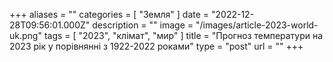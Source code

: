+++
aliases = ""
categories = [ "Земля" ]
date = "2022-12-28T09:56:01.000Z"
description = ""
image = "/images/article-2023-world-uk.png"
tags = [ "2023", "клiмат", "мир" ]
title = "Прогноз температури на 2023 рік у порівнянні з 1922-2022 роками"
type = "post"
url = ""
+++


